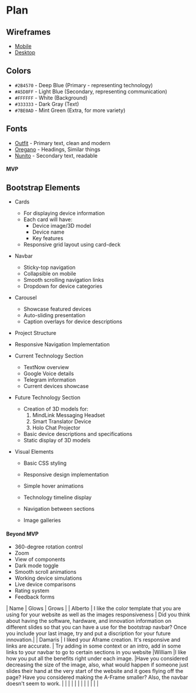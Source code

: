 # Plan

## Wireframes
* [Mobile](https://wireframe.cc/VqOzEX)
* [Desktop](https://wireframe.cc/zuKB2k)

## Colors
* `#2B4570` - Deep Blue (Primary - representing technology)
* `#A5D8FF` - Light Blue (Secondary, representing communication)
* `#FFFFFF` - White (Background)
* `#333333` - Dark Gray (Text)
* `#7BE0AD` - Mint Green (Extra, for more variety)

## Fonts
* [Outfit](https://fonts.google.com/specimen/Outfit) - Primary text, clean and modern
* [Oregano](https://fonts.google.com/specimen/Oregano) - Headings, Similar things
* [Nunito](https://fonts.google.com/specimen/Nunito) - Secondary text, readable

#### MVP

## Bootstrap Elements
* Cards
  * For displaying device information
  * Each card will have:
    - Device image/3D model
    - Device name
    - Key features
  * Responsive grid layout using card-deck

* Navbar
  * Sticky-top navigation
  * Collapsible on mobile
  * Smooth scrolling navigation links
  * Dropdown for device categories

* Carousel
  * Showcase featured devices
  * Auto-sliding presentation
  * Caption overlays for device descriptions


* Project Structure
* Responsive Navigation Implementation
* Current Technology Section
  * TextNow overview
  * Google Voice details
  * Telegram information
  * Current devices showcase

* Future Technology Section
  * Creation of 3D models for:
    1. MindLink Messaging Headset
    2. Smart Translator Device
    3. Holo Chat Projector
  * Basic device descriptions and specifications
  * Static display of 3D models

* Visual Elements
  * Basic CSS styling
  * Responsive design implementation
  * Simple hover animations
  * Technology timeline display

  * Navigation between sections
  * Image galleries

#### Beyond MVP

  * 360-degree rotation control
  * Zoom
  * View of components
  * Dark mode toggle
  * Smooth scroll animations
  * Working device simulations
  * Live device comparisons
  * Rating system
  * Feedback forms





 | Name | Glows | Grows |
 | Alberto | I like the color template that you are using for your website as well as the images responsiveness | Did you think about having the software, hardware, and innovation information on different slides so that you can have a use for the bootstrap navbar? Once you include your last image, try and put a discription for your future innovation.|
 | Damaris  | I liked your Aframe creation. It's responsive and links are accurate.   | Try adding in some context or an intro, add in some links to your navbar to go to certain sections in you website
 |William   |I like how you put all the benefits right under each image.   |Have you considered decreasing the size of the image, also, what would happen if someone just slides their hand at the very start of the website and it goes flying off the page? Have you considered making the A-Frame smaller? Also, the navbar doesn't seem to work.
 |   |   |
 |   |   |
 |   |   |
 |   |   |

